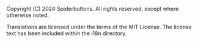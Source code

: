 ﻿Copyright (C) 2024 Spiderbuttons. All rights reserved, except where otherwise noted.

Translations are licensed under the terms of the MIT License. The license text has been included within the i18n directory.